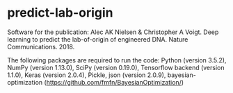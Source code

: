 # predict-lab-origin

Software for the publication:
Alec AK Nielsen & Christopher A Voigt. Deep learning to predict the lab-of-origin of engineered DNA. Nature Communications. 2018.

The following packages are required to run the code:
Python (version 3.5.2),
NumPy (version 1.13.0),
SciPy (version 0.19.0),
Tensorflow backend (version 1.1.0),
Keras (version 2.0.4),
Pickle,
json (version 2.0.9),
bayesian-optimization (https://github.com/fmfn/BayesianOptimization/)
